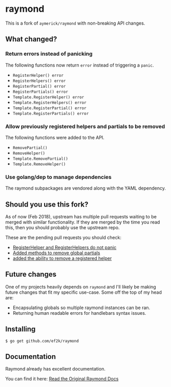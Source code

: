 # raymond

This is a fork of `aymerick/raymond` with non-breaking API changes.

## What changed?

### Return errors instead of panicking

The following functions now return `error` instead of triggering a `panic`.

- `RegisterHelper() error`
- `RegisterHelpers() error`
- `RegisterPartial() error`
- `RegisterPartials() error`
- `Template.RegisterHelper() error`
- `Template.RegisterHelpers() error`
- `Template.RegisterPartial() error`
- `Template.RegisterPartials() error`

### Allow previously registered helpers and partials to be removed

The following functions were added to the API.

- `RemovePartial()`
- `RemoveHelper()`
- `Template.RemovePartial()`
- `Template.RemoveHelper()`

### Use golang/dep to manage dependencies

The raymond subpackages are vendored along with the YAML dependency.

## Should you use this fork?

As of now (Feb 2018), upstream has multiple pull requests waiting to be merged with similar functionality.
If they are merged by the time you read this, then you should probably use the upstream repo.

These are the pending pull requests you should check:

- [RegisterHelper and RegisterHelpers do not panic](https://github.com/aymerick/raymond/pull/18)
- [Added methods to remove global partials](https://github.com/aymerick/raymond/pull/16)
- [added the ability to remove a registered helper](https://github.com/aymerick/raymond/pull/9)

## Future changes

One of my projects heavily depends on `raymond` and I'll likely be making future changes that
fit my specific use-case. Some off the top of my head are:

- Encapsulating globals so multiple raymond instances can be ran.
- Returning human readable errors for handlebars syntax issues.

## Installing

```
$ go get github.com/ef2k/raymond
```

## Documentation

Raymond already has excellent documentation.

You can find it here: [Read the Original Raymond Docs](./original_README.md)
